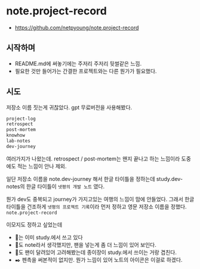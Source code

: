 # note.project-record

- <https://github.com/netpyoung/note.project-record>

## 시작하며

- README.md에 써놓기에는 주저리 주저리 뒷썰같은 느낌.
- 필요한 것만 들어가는 간결한 프로젝트와는 다른 뭔가가 필요했다.

## 시도

저장소 이름 짓는게 귀찮았다. gpt 무료버전을 사용해봤다.

``` txt
project-log
retrospect
post-mortem
knowhow
lab-notes
dev-journey
```

여러가지가 나왔는데. retrospect / post-mortem는 왠지 끝나고 하는 느낌이라 도중에도 적는 느낌이 안나 제외.

일단 저장소 이름을 note.dev-journey 해서 한글 타이틀을 정하는데 study.dev-notes의 한글 타이틀이 `넷평의 개발 노트` 였다.

 뭔가 dev도 중복되고 journey가 가지고있는 여행의 느낌이 맘에 안들었다. 그래서 한글 타이틀을 건조하게 `넷평의 프로젝트 기록`이라 먼저 정하고 영문 저장소 이름을 정했다. `note.project-record`

이모지도 정하고 싶었는데

- 📄는 이미 study.에서 쓰고 있다
- 📓도 note라서 생각했지만, 팬을 넣는게 좀 더 느낌이 있어 보인다.
- 📝도 팬이 달려있어 고려해봤는데 종이장이 study.에서 쓰이는 거랑 겹친다.
-  ✒️ 펜촉을 써본적이 없지만. 뭔가 느낌이 있어 노트의 아이콘은 이걸로 하겠다.
